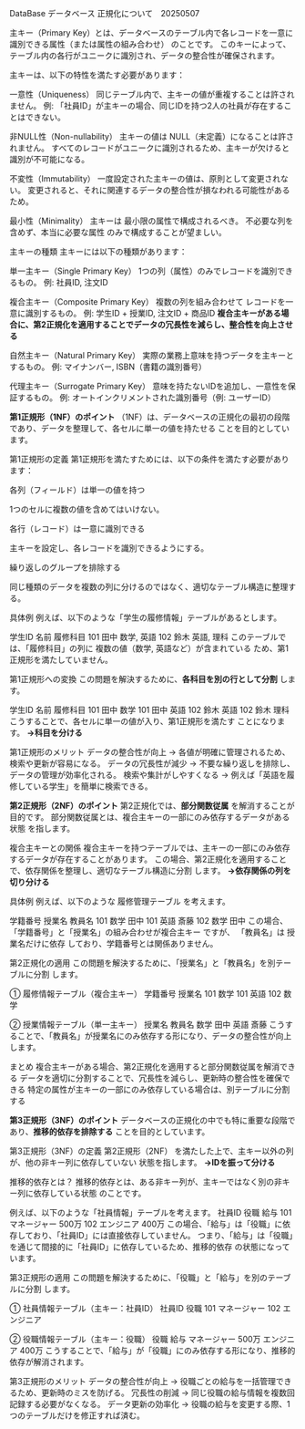 DataBase データベース 正規化について　20250507

主キー（Primary Key）とは、データベースのテーブル内で各レコードを一意に識別できる属性（または属性の組み合わせ） のことです。
このキーによって、テーブル内の各行がユニークに識別され、データの整合性が確保されます。

主キーは、以下の特性を満たす必要があります：

一意性（Uniqueness）
同じテーブル内で、主キーの値が重複することは許されません。
例: 「社員ID」が主キーの場合、同じIDを持つ2人の社員が存在することはできない。

非NULL性（Non-nullability）
主キーの値は NULL（未定義）になることは許されません。
すべてのレコードがユニークに識別されるため、主キーが欠けると識別が不可能になる。

不変性（Immutability）
一度設定された主キーの値は、原則として変更されない。
変更されると、それに関連するデータの整合性が損なわれる可能性があるため。

最小性（Minimality）
主キーは 最小限の属性で構成されるべき。
不必要な列を含めず、本当に必要な属性 のみで構成することが望ましい。

主キーの種類
主キーには以下の種類があります：

単一主キー（Single Primary Key）
1つの列（属性）のみでレコードを識別できるもの。
例: 社員ID, 注文ID

複合主キー（Composite Primary Key）
複数の列を組み合わせて レコードを一意に識別するもの。
例: 学生ID + 授業ID, 注文ID + 商品ID
**複合主キーがある場合に、第2正規化を適用することでデータの冗長性を減らし、整合性を向上させる**

自然主キー（Natural Primary Key）
実際の業務上意味を持つデータを主キーとするもの。
例: マイナンバー, ISBN（書籍の識別番号）

代理主キー（Surrogate Primary Key）
意味を持たないIDを追加し、一意性を保証するもの。
例: オートインクリメントされた識別番号（例: ユーザーID）



**第1正規形（1NF）のポイント**
（1NF）は、データベースの正規化の最初の段階であり、データを整理して、各セルに単一の値を持たせる ことを目的としています。

第1正規形の定義
第1正規形を満たすためには、以下の条件を満たす必要があります：

各列（フィールド）は単一の値を持つ

1つのセルに複数の値を含めてはいけない。

各行（レコード）は一意に識別できる

主キーを設定し、各レコードを識別できるようにする。

繰り返しのグループを排除する

同じ種類のデータを複数の列に分けるのではなく、適切なテーブル構造に整理する。

具体例
例えば、以下のような「学生の履修情報」テーブルがあるとします。

学生ID                  	名前                	履修科目
101	                        田中                	数学, 英語
102	                        鈴木	                英語, 理科
このテーブルでは、「履修科目」の列に 複数の値（数学, 英語など）が含まれている ため、第1正規形を満たしていません。

第1正規形への変換
この問題を解決するために、**各科目を別の行として分割** します。

学生ID	                    名前	                履修科目
101	                        田中                	数学
101	                        田中                	英語
102	                        鈴木	                英語
102	                        鈴木	                理科
こうすることで、各セルに単一の値が入り、第1正規形を満たす ことになります。
**→科目を分ける**

第1正規形のメリット
データの整合性が向上 → 各値が明確に管理されるため、検索や更新が容易になる。
データの冗長性が減少 → 不要な繰り返しを排除し、データの管理が効率化される。
検索や集計がしやすくなる → 例えば「英語を履修している学生」を簡単に検索できる。


**第2正規形（2NF）のポイント**
第2正規化では、**部分関数従属** を解消することが目的です。
 部分関数従属とは、複合主キーの一部にのみ依存するデータがある状態 を指します。

複合主キーとの関係
複合主キーを持つテーブルでは、主キーの一部にのみ依存するデータが存在することがあります。 
この場合、第2正規化を適用することで、依存関係を整理し、適切なテーブル構造に分割 します。
**→依存関係の列を切り分ける**

具体例
例えば、以下のような 履修管理テーブル を考えます。

学籍番号	授業名      	教員名
101	        数学	        田中
101	        英語	        斎藤
102	        数学	        田中
この場合、「学籍番号」と「授業名」の組み合わせが複合主キー ですが、 「教員名」は 授業名だけに依存 しており、学籍番号とは関係ありません。

第2正規化の適用
この問題を解決するために、「授業名」と「教員名」を別テーブルに分割 します。

① 履修情報テーブル（複合主キー）
学籍番号	授業名
101	数学
101	英語
102	数学

② 授業情報テーブル（単一主キー）
授業名	教員名
数学	田中
英語	斎藤
こうすることで、「教員名」が授業名にのみ依存する形になり、データの整合性が向上 します。

まとめ
複合主キーがある場合、第2正規化を適用すると部分関数従属を解消できる
データを適切に分割することで、冗長性を減らし、更新時の整合性を確保できる
特定の属性が主キーの一部にのみ依存している場合は、別テーブルに分割する


**第3正規形（3NF）のポイント**
データベースの正規化の中でも特に重要な段階であり、**推移的依存を排除する** ことを目的としています。

第3正規形（3NF）の定義
第2正規形（2NF） を満たした上で、主キー以外の列が、他の非キー列に依存していない 状態を指します。
**→IDを振って分ける**

推移的依存とは？
推移的依存とは、ある非キー列が、主キーではなく別の非キー列に依存している状態 のことです。

例えば、以下のような「社員情報」テーブルを考えます。
社員ID	                    役職                    	給与
101	                        マネージャー            	500万
102	                        エンジニア                 	400万
この場合、「給与」は「役職」に依存しており、「社員ID」には直接依存していません。
つまり、「給与」は「役職」を通じて間接的に「社員ID」に依存しているため、推移的依存 の状態になっています。

第3正規形の適用
この問題を解決するために、「役職」と「給与」を別のテーブルに分割 します。

① 社員情報テーブル（主キー：社員ID）
社員ID	                役職
101	                    マネージャー
102	                    エンジニア

② 役職情報テーブル（主キー：役職）
役職	                給与
マネージャー	        500万
エンジニア	            400万
こうすることで、「給与」が「役職」にのみ依存する形になり、推移的依存が解消されます。

第3正規形のメリット
データの整合性が向上 → 役職ごとの給与を一括管理できるため、更新時のミスを防げる。
冗長性の削減 → 同じ役職の給与情報を複数回記録する必要がなくなる。
データ更新の効率化 → 役職の給与を変更する際、1つのテーブルだけを修正すれば済む。